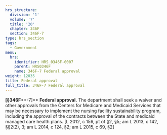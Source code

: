 ```yaml
---
hrs_structure:
  division: '1'
  volume: '7'
  title: '20'
  chapter: 346F
  section: 346F-7
type: hrs_section
tags:
  - Government
menu:
  hrs:
    identifier: HRS_0346F-0007
    parent: HRS0346F
    name: 346F-7 Federal approval
weight: 12035
title: Federal approval
full_title: 346F-7 Federal approval
---
```

**[§346F****-7]** **Federal approval.** The department shall seek a waiver and other approvals from the Centers for Medicare and Medicaid Services that may be necessary to implement the nursing facility sustainability program, including the approval of the contracts between the State and medicaid managed care health plans. [L 2012, c 156, pt of §2, §5; am L 2013, c 142, §§2(2), 3; am L 2014, c 124, §2; am L 2015, c 69, §2]